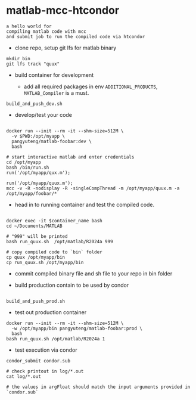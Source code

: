 # matlab-mcc-htcondor
```
a hello world for 
compiling matlab code with mcc 
and submit job to run the compiled code via htcondor
```

+ clone repo, setup git lfs for matlab binary
```
mkdir bin
git lfs track "quux"
```

+ build container for development
    
    + add all required packages in env `ADDITIONAL_PRODUCTS`, `MATLAB_Compiler` is a must.

```
build_and_push_dev.sh

```

+ develop/test your code

```

docker run --init --rm -it --shm-size=512M \
  -v $PWD:/opt/myapp \
  pangyuteng/matlab-foobar:dev \
  bash

# start interactive matlab and enter credentials
cd /opt/myapp
bash /bin/run.sh
run('/opt/myapp/qux.m');

run('/opt/myapp/quux.m');
mcc -v -R -nodisplay -R -singleCompThread -m /opt/myapp/quux.m -a /opt/myapp/foobar/*

```

+ head in to running container and test the compiled code.

```

docker exec -it $container_name bash
cd ~/Documents/MATLAB

# "999" will be printed 
bash run_quux.sh  /opt/matlab/R2024a 999

# copy compiled code to `bin` folder
cp quux /opt/myapp/bin
cp run_quux.sh /opt/myapp/bin

```

+ commit compiled binary file and sh file to your repo in bin folder


+ build production contain to be used by condor

```

build_and_push_prod.sh

```

+ test out production container

```
docker run --init --rm -it --shm-size=512M \
  -w /opt/myapp/bin pangyuteng/matlab-foobar:prod \
  bash
bash run_quux.sh /opt/matlab/R2024a 1

```

+ test execution via condor

```
condor_submit condor.sub

# check printout in log/*.out
cat log/*.out

# the values in argFloat should match the input arguments provided in `condor.sub`

```